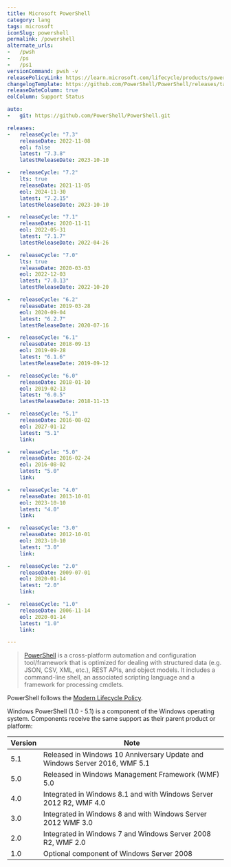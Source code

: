```yaml
---
title: Microsoft PowerShell
category: lang
tags: microsoft
iconSlug: powershell
permalink: /powershell
alternate_urls:
-   /pwsh
-   /ps
-   /ps1
versionCommand: pwsh -v
releasePolicyLink: https://learn.microsoft.com/lifecycle/products/powershell
changelogTemplate: https://github.com/PowerShell/PowerShell/releases/tag/v__LATEST__
releaseDateColumn: true
eolColumn: Support Status

auto:
-   git: https://github.com/PowerShell/PowerShell.git

releases:
-   releaseCycle: "7.3"
    releaseDate: 2022-11-08
    eol: false
    latest: "7.3.8"
    latestReleaseDate: 2023-10-10

-   releaseCycle: "7.2"
    lts: true
    releaseDate: 2021-11-05
    eol: 2024-11-30
    latest: "7.2.15"
    latestReleaseDate: 2023-10-10

-   releaseCycle: "7.1"
    releaseDate: 2020-11-11
    eol: 2022-05-31
    latest: "7.1.7"
    latestReleaseDate: 2022-04-26

-   releaseCycle: "7.0"
    lts: true
    releaseDate: 2020-03-03
    eol: 2022-12-03
    latest: "7.0.13"
    latestReleaseDate: 2022-10-20

-   releaseCycle: "6.2"
    releaseDate: 2019-03-28
    eol: 2020-09-04
    latest: "6.2.7"
    latestReleaseDate: 2020-07-16

-   releaseCycle: "6.1"
    releaseDate: 2018-09-13
    eol: 2019-09-28
    latest: "6.1.6"
    latestReleaseDate: 2019-09-12

-   releaseCycle: "6.0"
    releaseDate: 2018-01-10
    eol: 2019-02-13
    latest: "6.0.5"
    latestReleaseDate: 2018-11-13

-   releaseCycle: "5.1"
    releaseDate: 2016-08-02
    eol: 2027-01-12
    latest: "5.1"
    link:

-   releaseCycle: "5.0"
    releaseDate: 2016-02-24
    eol: 2016-08-02
    latest: "5.0"
    link:

-   releaseCycle: "4.0"
    releaseDate: 2013-10-01
    eol: 2023-10-10
    latest: "4.0"
    link:

-   releaseCycle: "3.0"
    releaseDate: 2012-10-01
    eol: 2023-10-10
    latest: "3.0"
    link:

-   releaseCycle: "2.0"
    releaseDate: 2009-07-01
    eol: 2020-01-14
    latest: "2.0"
    link:

-   releaseCycle: "1.0"
    releaseDate: 2006-11-14
    eol: 2020-01-14
    latest: "1.0"
    link:

---
```


> [PowerShell](https://aka.ms/powershell)  is a cross-platform automation and configuration
> tool/framework that is optimized for dealing with structured data (e.g. JSON, CSV, XML, etc.),
> REST APIs, and object models. It includes a command-line shell, an associated scripting language
> and a framework for processing cmdlets.

PowerShell follows the [Modern Lifecycle Policy](https://learn.microsoft.com/powershell/scripting/install/PowerShell-Support-Lifecycle).

Windows PowerShell (1.0 - 5.1) is a component of the Windows operating system. Components receive
the same support as their parent product or platform:

| Version   | Note                                                                       |
|-----------|----------------------------------------------------------------------------|
| 5.1       | Released in Windows 10 Anniversary Update and Windows Server 2016, WMF 5.1 |
| 5.0       | Released in Windows Management Framework (WMF) 5.0                         |
| 4.0       | Integrated in Windows 8.1 and with Windows Server 2012 R2, WMF 4.0         |
| 3.0       | Integrated in Windows 8 and with Windows Server 2012 WMF 3.0               |
| 2.0       | Integrated in Windows 7 and Windows Server 2008 R2, WMF 2.0                |
| 1.0       | Optional component of Windows Server 2008                                  |
